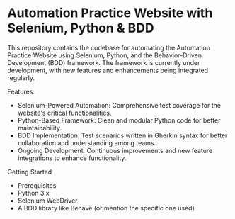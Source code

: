 # Automation Practice Website with Selenium, Python & BDD

This repository contains the codebase for automating the Automation Practice Website using Selenium, Python, and the Behavior-Driven Development (BDD) framework. The framework is currently under development, with new features and enhancements being integrated regularly.

Features:
<ul>
<li>Selenium-Powered Automation: Comprehensive test coverage for the website's critical functionalities. </li>
<li>Python-Based Framework: Clean and modular Python code for better maintainability. </li>
<li>BDD Implementation: Test scenarios written in Gherkin syntax for better collaboration and understanding among teams. </li>
<li>Ongoing Development: Continuous improvements and new feature integrations to enhance functionality. </li>
</ul>
Getting Started
<ul>
<li>Prerequisites</li>
<li>Python 3.x</li>
<li>Selenium WebDriver</li>
<li>A BDD library like Behave (or mention the specific one used)</li>
</ul>
